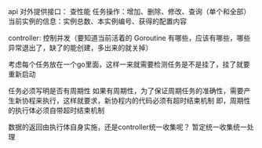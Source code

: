 

api 对外提供接口：
	查性能
	任务操作：增加、删除、修改、查询（单个和全部）
	当前实例的信息：实例总数、本实例编号、获得的配置内容

controller:
	控制并发（要知道当前活着的 Goroutine 有哪些，应该有哪些，哪些异常退出了，缺了的能创建，多出来的就关掉）


考虑每个任务放在一个go里面，这样一来就需要检测任务是不是挂了，挂了就要重新启动

任务必须写明是否有周期性
如果有周期性，为了保证周期任务的准确性，需要产生新协程来执行，这样就要求，新协程内的代码必须有超时结束机制
即，周期性的执行体必须自带超时结束机制

数据的返回由执行体自身实施，还是controller统一收集呢？ 暂定统一收集统一处理
